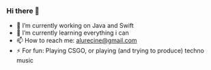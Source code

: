 ### Hi there 👋

- 🔭 I’m currently working on Java and Swift
- 🌱 I’m currently learning everything i can
- 📫 How to reach me: alurecine@gmail.com
- ⚡ For fun: Playing CSGO, or playing (and trying to produce) techno music


<!--
**alurecine/alurecine** is a ✨ _special_ ✨ repository because its `README.md` (this file) appears on your GitHub profile.

Here are some ideas to get you started:

- 🔭 I’m currently working on Java and Swift
- 🌱 I’m currently learning everything i can
- 📫 How to reach me: alurecine@gmail.com
- ⚡ For fun: Playing CSGO, or playing (and trying to produce) techno music
-->
